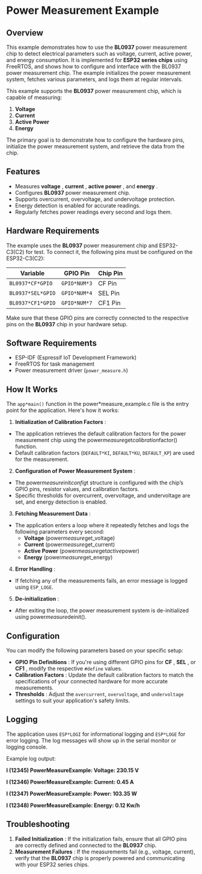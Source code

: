 # Power Measurement Example

## Overview

This example demonstrates how to use the **BL0937** power measurement chip to detect electrical parameters such as voltage, current, active power, and energy consumption. It is implemented for **ESP32 series chips** using FreeRTOS, and shows how to configure and interface with the BL0937 power measurement chip. The example initializes the power measurement system, fetches various parameters, and logs them at regular intervals.

This example supports the **BL0937** power measurement chip, which is capable of measuring:

1. **Voltage**
2. **Current**
3. **Active Power**
4. **Energy**

The primary goal is to demonstrate how to configure the hardware pins, initialize the power measurement system, and retrieve the data from the chip.

## Features

* Measures  **voltage** ,  **current** ,  **active power** , and  **energy** .
* Configures **BL0937** power measurement chip.
* Supports overcurrent, overvoltage, and undervoltage protection.
* Energy detection is enabled for accurate readings.
* Regularly fetches power readings every second and logs them.

## Hardware Requirements

The example uses the **BL0937** power measurement chip and ESP32-C3(C2) for test. To connect it, the following pins must be configured on the ESP32-C3(C2):

| Variable            | GPIO Pin       | Chip Pin |
| ------------------- | -------------- | -------- |
| `BL0937*CF*GPIO`  | `GPIO*NUM*3` | CF Pin   |
| `BL0937*SEL*GPIO` | `GPIO*NUM*4` | SEL Pin  |
| `BL0937*CF1*GPIO` | `GPIO*NUM*7` | CF1 Pin  |

Make sure that these GPIO pins are correctly connected to the respective pins on the **BL0937** chip in your hardware setup.

## Software Requirements

* ESP-IDF (Espressif IoT Development Framework)
* FreeRTOS for task management
* Power measurement driver (`power_measure.h`)

## How It Works

The `app*main()` function in the power*measure_example.c file is the entry point for the application. Here's how it works:

1. **Initialization of Calibration Factors** :

* The application retrieves the default calibration factors for the power measurement chip using the power*measure*get*calibration*factor() function.
* Default calibration factors (`DEFAULT*KI`, `DEFAULT*KU`, `DEFAULT_KP`) are used for the measurement.

2. **Configuration of Power Measurement System** :

* The power*measure*init*config*t structure is configured with the chip’s GPIO pins, resistor values, and calibration factors.
* Specific thresholds for overcurrent, overvoltage, and undervoltage are set, and energy detection is enabled.

3. **Fetching Measurement Data** :

* The application enters a loop where it repeatedly fetches and logs the following parameters every second:
  * **Voltage** (power*measure*get_voltage)
  * **Current** (power*measure*get_current)
  * **Active Power** (power*measure*get*active*power)
  * **Energy** (power*measure*get_energy)

4. **Error Handling** :

* If fetching any of the measurements fails, an error message is logged using `ESP_LOGE`.

5. **De-initialization** :

* After exiting the loop, the power measurement system is de-initialized using power*measure*deinit().

## Configuration

You can modify the following parameters based on your specific setup:

* **GPIO Pin Definitions** : If you're using different GPIO pins for  **CF** ,  **SEL** , or  **CF1** , modify the respective `#define` values.
* **Calibration Factors** : Update the default calibration factors to match the specifications of your connected hardware for more accurate measurements.
* **Thresholds** : Adjust the `overcurrent`, `overvoltage`, and `undervoltage` settings to suit your application's safety limits.

## Logging

The application uses `ESP*LOGI` for informational logging and `ESP*LOGE` for error logging. The log messages will show up in the serial monitor or logging console.

Example log output:

**I (12345) PowerMeasureExample: Voltage: 230.15 V**

**I (12346) PowerMeasureExample: Current: 0.45 A**

**I (12347) PowerMeasureExample: Power: 103.35 W**

**I (12348) PowerMeasureExample: Energy: 0.12 Kw/h**

## Troubleshooting

1. **Failed Initialization** : If the initialization fails, ensure that all GPIO pins are correctly defined and connected to the **BL0937** chip.
2. **Measurement Failures** : If the measurements fail (e.g., voltage, current), verify that the **BL0937** chip is properly powered and communicating with your ESP32 series chips.
